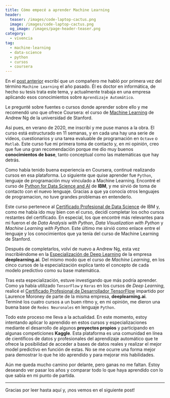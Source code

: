 ```yaml
---
title: Cómo empecé a aprender Machine Learning
header:
  teaser: /images/code-laptop-cactus.png
  image: /images/code-laptop-cactus.png
  og_image: /images/page-header-teaser.png  
category: 
  - vivencia
tag: 
  - machine-learning
  - data-science
  - python
  - cursos
  - coursera
---
```


En el [post anterior](/2020-02-08-me-presento.md) escribí que un compañero me habló por primera vez del término `Machine Learning` el año pasado. Él es doctor en informática, de hecho su tesis trata este tema, y actualmente trabaja en una empresa aplicando esos conocimientos sobre `Aprendizaje Automático`.

Le pregunté sobre fuentes o cursos donde aprender sobre ello y me recomendó uno que ofrece Coursera: el curso de [Machine Learning](https://www.coursera.org/learn/machine-learning) de Andrew Ng de la universidad de Stanford. 

Así pues, en verano de 2020, me inscribí y me puse manos a la obra. El curso está estructurado en 11 semanas, y en cada una hay una serie de vídeos, cuestionarios y una tarea evaluable de programación en `Octave` o `Matlab`. Este curso fue mi primera toma de contacto y, en mi opinión, creo que fue una gran recomendación porque me dio muy buenos **conocimientos de base**, tanto conceptual como las matemáticas que hay detrás.

Como había tenido buena experiencia en Coursera, continué realizando cursos en esa plataforma. Lo siguiente que quise aprender fue `Python`, lenguaje de programación muy vinculado a Machine Learning. Encontré el curso de [Python for Data Science and AI](https://www.coursera.org/learn/python-for-applied-data-science-ai?specialization=ibm-data-science&ranMID=40328&ranEAID=8WD*rW8tVwE&ranSiteID=8WD.rW8tVwE-G0g2dfy_f5BSEbNv.zNM8g&siteID=8WD.rW8tVwE-G0g2dfy_f5BSEbNv.zNM8g&utm_content=10&utm_medium=partners&utm_source=linkshare&utm_campaign=8WD*rW8tVwE) de **IBM**, y me sirvió de toma de contacto con el nuevo lenguaje. Gracias a que ya conocía otros lenguajes de programacion, no tuve grandes problemas en entenderlo. 

Este curso pertenece al [Certificado Profesional de Data Science](https://www.coursera.org/professional-certificates/ibm-data-science) de IBM y, como me había ido muy bien con el curso, decidí completar los ocho cursos restantes del certificado. En especial, los que encontré más relevantes para mi fueron el de *Data Analysis with Python*, *Data Visualization with Python* y *Machine Learning with Python*. Este último me sirvió como enlace entre el lenguaje y los conocimientos que ya tenía del curso de Machine Learning de Stanford.

Después de completarlos, volví de nuevo a Andrew Ng, esta vez inscribiéndome en la [Especialización de Deep Learning](https://www.coursera.org/specializations/deep-learning) de la empresa **deeplearning.ai**. Del mismo modo que el curso de *Machine Learning*, en los cinco cursos de la especialización explica tanto el concepto de cada modelo predictivo como su base matemática. 

Tras esta especialización, estuve investigando que más podría aprender. Como ya había utilizado `TensorFlow` y `Keras` en los cursos de *Deep Learning*, realicé el [Certificado Profesional de Desarrollador TensorFlow](https://www.coursera.org/professional-certificates/tensorflow-in-practice) impartido por Laurence Moroney de parte de la misma empresa, **deeplearning.ai**. Terminé los cuatro cursos a un buen ritmo y, en mi opinión, me dieron una buena base de `Redes Neuronales` en lenguaje `Python`.

Todo este proceso me lleva a la actualidad. En este momento, estoy intentando aplicar lo aprendido en estos cursos y especializaciones mediante el desarrollo de algunos **proyectos propios** y participando en algunas competiciones **Kaggle**. Esta plataforma es una comunidad en línea de científicos de datos y profesionales del aprendizaje automático que te ofrece la posibilidad de acceder a bases de datos reales y realizar el mejor model predictivo en función de estas. No se me ocurre una forma mejor para demostrar lo que he ido aprendido y para mejorar mis habilidades.  

Aún me queda mucho camino por delante, pero ganas no me faltan. Estoy deseando ver pasar los años y comparar todo lo que haya aprendido con lo que sabía en mi punto de partida. 

---

Gracias por leer hasta aquí y, ¡nos vemos en el siguiente post!


